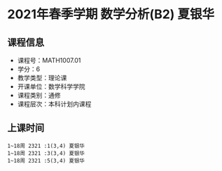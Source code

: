 # 2021年春季学期 数学分析(B2) 夏银华






## 课程信息

- 课程号：MATH1007.01
- 学分：6
- 教学类型：理论课
- 开课单位：数学科学学院
- 课程类别：通修
- 课程层次：本科计划内课程

## 上课时间

```
1~18周 2321 :1(3,4) 夏银华
1~18周 2321 :3(3,4) 夏银华
1~18周 2321 :5(3,4) 夏银华
```

